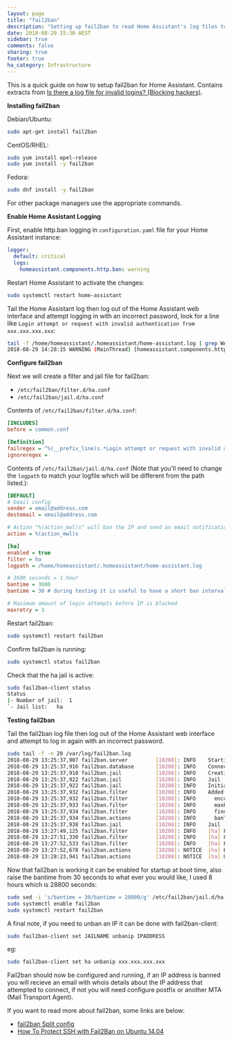 ```yaml
---
layout: page
title: "fail2ban"
description: "Setting up fail2ban to read Home Assistant's log files to improve security."
date: 2018-08-29 15:30 AEST
sidebar: true
comments: false
sharing: true
footer: true
ha_category: Infrastructure
---
```


This is a quick guide on how to setup fail2ban for Home Assistant. Contains extracts from [Is there a log file for invalid logins? \(Blocking hackers\)](https://community.home-assistant.io/t/is-there-a-log-file-for-invalid-logins-blocking-hackers/2892).

**Installing fail2ban**

Debian/Ubuntu:
```bash
sudo apt-get install fail2ban
```
CentOS/RHEL:
```bash
sudo yum install epel-release
sudo yum install -y fail2ban
```
Fedora:
```bash
sudo dnf install -y fail2ban
```

For other package managers use the appropriate commands.

**Enable Home Assistant Logging**

First, enable http.ban logging in `configuration.yaml` file for your Home Assistant instance:
```yaml
logger:
  default: critical
  logs:
    homeassistant.components.http.ban: warning
```

Restart Home Assistant to activate the changes:
```bash
sudo systemctl restart home-assistant
```

Tail the Home Assistant log then log out of the Home Assistant web interface and attempt logging in with an incorrect password, look for a line like `Login attempt or request with invalid authentication from xxx.xxx.xxx.xxx`:
```bash
tail -f /home/homeassistant/.homeassistant/home-assistant.log | grep WARNING
2018-08-29 14:28:15 WARNING (MainThread) [homeassistant.components.http.ban] Login attempt or request with invalid authentication from xxx.xxx.xxx.xxx
```

**Configure fail2ban**

Next we will create a filter and jail file for fail2ban:
- `/etc/fail2ban/filter.d/ha.conf`
- `/etc/fail2ban/jail.d/ha.conf`

Contents of `/etc/fail2ban/filter.d/ha.conf`:
```ini
[INCLUDES]
before = common.conf

[Definition]
failregex = ^%(__prefix_line)s.*Login attempt or request with invalid authentication from <HOST>.*$
ignoreregex =
```

Contents of `/etc/fail2ban/jail.d/ha.conf` (Note that you'll need to change the `logpath` to match your logfile which will be different from the path listed.):
```ini
[DEFAULT]
# Email config
sender = email@address.com
destemail = email@address.com

# Action "%(action_mwl)s" will ban the IP and send an email notification including whois data and log entries.
action = %(action_mwl)s

[ha]
enabled = true
filter = ha
logpath = /home/homeassistant/.homeassistant/home-assistant.log

# 3600 seconds = 1 hour
bantime = 3600
bantime = 30 # during testing it is useful to have a short ban interval, comment out this line later

# Maximum amount of login attempts before IP is blocked
maxretry = 3
```

Restart fail2ban:
```bash
sudo systemctl restart fail2ban
```

Confirm fail2ban is running:
```bash
sudo systemctl status fail2ban
```

Check that the ha jail is active:
```bash
sudo fail2ban-client status
Status
|- Number of jail:	1
`- Jail list:	ha
```

**Testing fail2ban**

Tail the fail2ban log file then log out of the Home Assistant web interface and attempt to log in again with an incorrect password.
```bash
sudo tail -f -n 20 /var/log/fail2ban.log
2018-08-29 13:25:37,907 fail2ban.server         [10208]: INFO    Starting Fail2ban v0.10.3.fix1
2018-08-29 13:25:37,916 fail2ban.database       [10208]: INFO    Connected to fail2ban persistent database '/var/lib/fail2ban/fail2ban.sqlite3'
2018-08-29 13:25:37,918 fail2ban.jail           [10208]: INFO    Creating new jail 'ha'
2018-08-29 13:25:37,922 fail2ban.jail           [10208]: INFO    Jail 'ha' uses poller {}
2018-08-29 13:25:37,922 fail2ban.jail           [10208]: INFO    Initiated 'polling' backend
2018-08-29 13:25:37,932 fail2ban.filter         [10208]: INFO    Added logfile: '/home/homeassistant/.homeassistant/home-assistant.log' (pos = 5873, hash = 02ec3aefc005465a6cd8db91eff2d5e57c45757e)
2018-08-29 13:25:37,932 fail2ban.filter         [10208]: INFO      encoding: UTF-8
2018-08-29 13:25:37,933 fail2ban.filter         [10208]: INFO      maxRetry: 3
2018-08-29 13:25:37,934 fail2ban.filter         [10208]: INFO      findtime: 600
2018-08-29 13:25:37,934 fail2ban.actions        [10208]: INFO      banTime: 30
2018-08-29 13:25:37,938 fail2ban.jail           [10208]: INFO    Jail 'ha' started
2018-08-29 13:27:49,125 fail2ban.filter         [10208]: INFO    [ha] Found xxx.xxx.xxx.xxx - 2018-08-29 13:27:48
2018-08-29 13:27:51,330 fail2ban.filter         [10208]: INFO    [ha] Found xxx.xxx.xxx.xxx - 2018-08-29 13:27:51
2018-08-29 13:27:52,533 fail2ban.filter         [10208]: INFO    [ha] Found xxx.xxx.xxx.xxx - 2018-08-29 13:27:52
2018-08-29 13:27:52,678 fail2ban.actions        [10208]: NOTICE  [ha] Ban xxx.xxx.xxx.xxx
2018-08-29 13:28:23,941 fail2ban.actions        [10208]: NOTICE  [ha] Unban xxx.xxx.xxx.xxx
```

Now that fail2ban is working it can be enabled for startup at boot time, also raise the bantime from 30 seconds to what ever you would like, I used 8 hours which is 28800 seconds:
```bash
sudo sed -i 's/bantime = 30/bantime = 28800/g' /etc/fail2ban/jail.d/ha.conf
sudo systemctl enable fail2ban
sudo systemctl restart fail2ban
```

A final note, if you need to unban an IP it can be done with fail2ban-client:
```bash
sudo fail2ban-client set JAILNAME unbanip IPADDRESS
```
eg:
```bash
sudo fail2ban-client set ha unbanip xxx.xxx.xxx.xxx
```

Fail2ban should now be configured and running, if an IP address is banned you will recieve an email with whois details about the IP address that attempted to connect, if not you will need configure postfix or another MTA (Mail Transport Agent).

If you want to read more about fail2ban, some links are below:
 - [fail2ban Split config](http://www.fail2ban.org/wiki/index.php/FEATURE_Split_config)
 - [How To Protect SSH with Fail2Ban on Ubuntu 14.04](https://www.digitalocean.com/community/tutorials/how-to-protect-ssh-with-fail2ban-on-ubuntu-14-04)
